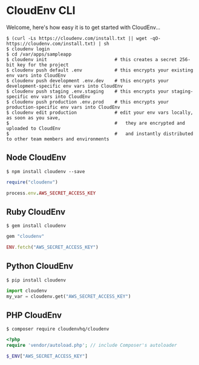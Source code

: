 # CloudEnv CLI

Welcome, here's how easy it is to get started with CloudEnv...

```console
$ (curl -Ls https://cloudenv.com/install.txt || wget -qO- https://cloudenv.com/install.txt) | sh
$ cloudenv login
$ cd /var/apps/sampleapp
$ cloudenv init                         # this creates a secret 256-bit key for the project
$ cloudenv push default .env            # this encrypts your existing env vars into CloudEnv
$ cloudenv push development .env.dev    # this encrypts your development-specific env vars into CloudEnv
$ cloudenv push staging .env.staging    # this encrypts your staging-specific env vars into CloudEnv
$ cloudenv push production .env.prod    # this encrypts your production-specific env vars into CloudEnv
$ cloudenv edit production              # edit your env vars locally, as soon as you save,
$                                       #   they are encrypted and uploaded to CloudEnv
$                                       #   and instantly distributed to other team members and environments
```

## Node CloudEnv

```console
$ npm install cloudenv --save
```

```ruby
require("cloudenv")

process.env.AWS_SECRET_ACCESS_KEY
```

## Ruby CloudEnv

```console
$ gem install cloudenv
```

```ruby
gem "cloudenv"

ENV.fetch("AWS_SECRET_ACCESS_KEY")
```

## Python CloudEnv

```console
$ pip install cloudenv
```

```python
import cloudenv
my_var = cloudenv.get("AWS_SECRET_ACCESS_KEY")
```

## PHP CloudEnv

```console
$ composer require cloudenvhq/cloudenv
```

```php
<?php
require 'vendor/autoload.php'; // include Composer's autoloader

$_ENV["AWS_SECRET_ACCESS_KEY"]
```
